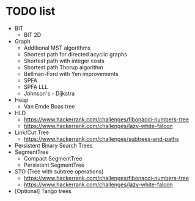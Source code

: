 # TODO list
* BIT
	* BIT 2D
* Graph
	* Additional MST algorithms
	* Shortest path for directed acyclic graphs
	* Shortest path with integer costs
	* Shortest path Thorup algorithm
	* Bellman-Ford with Yen improvements
	* SPFA
	* SPFA LLL
	* Johnson's - Dijkstra
* Heap
	* Van Emde Boas tree
* HLD
	* https://www.hackerrank.com/challenges/fibonacci-numbers-tree
	* https://www.hackerrank.com/challenges/lazy-white-falcon
* Link/Cut Tree
	* https://www.hackerrank.com/challenges/subtrees-and-paths
* Persistent Binary Search Trees
* SegmentTree
	* Compact SegmentTree
	* Persistent SegmentTree
* STO (Tree with subtree operations)
	* https://www.hackerrank.com/challenges/fibonacci-numbers-tree
	* https://www.hackerrank.com/challenges/lazy-white-falcon
* [Optional] Tango trees
